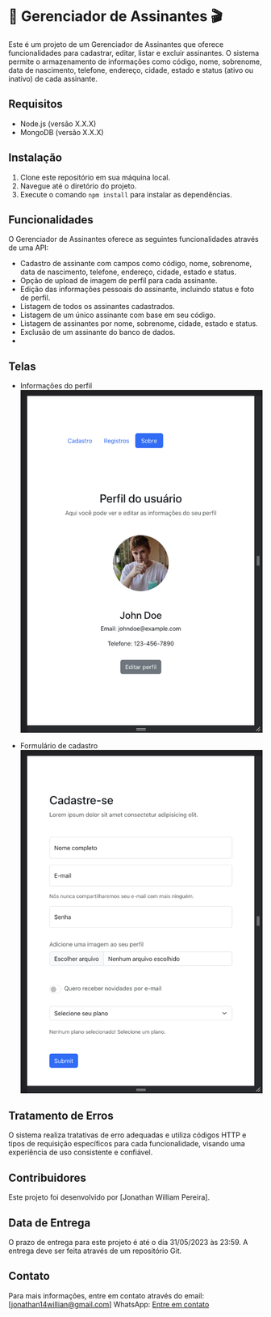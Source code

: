 # 🍿 Gerenciador de Assinantes 🎬

Este é um projeto de um Gerenciador de Assinantes que oferece funcionalidades para cadastrar, editar, listar e excluir assinantes. O sistema permite o armazenamento de informações como código, nome, sobrenome, data de nascimento, telefone, endereço, cidade, estado e status (ativo ou inativo) de cada assinante.

## Requisitos

- Node.js (versão X.X.X)
- MongoDB (versão X.X.X)

## Instalação

1. Clone este repositório em sua máquina local.
2. Navegue até o diretório do projeto.
3. Execute o comando `npm install` para instalar as dependências.

## Funcionalidades

O Gerenciador de Assinantes oferece as seguintes funcionalidades através de uma API:

- Cadastro de assinante com campos como código, nome, sobrenome, data de nascimento, telefone, endereço, cidade, estado e status.
- Opção de upload de imagem de perfil para cada assinante.
- Edição das informações pessoais do assinante, incluindo status e foto de perfil.
- Listagem de todos os assinantes cadastrados.
- Listagem de um único assinante com base em seu código.
- Listagem de assinantes por nome, sobrenome, cidade, estado e status.
- Exclusão de um assinante do banco de dados.
- 

## Telas

- Informações do perfil
![Perfil](./public/assets/perfil.png)

- Formulário de cadastro
![Cadastro](./public/assets/cadastro.png)


## Tratamento de Erros

O sistema realiza tratativas de erro adequadas e utiliza códigos HTTP e tipos de requisição específicos para cada funcionalidade, visando uma experiência de uso consistente e confiável.

## Contribuidores

Este projeto foi desenvolvido por [Jonathan William Pereira].

## Data de Entrega

O prazo de entrega para este projeto é até o dia 31/05/2023 às 23:59. A entrega deve ser feita através de um repositório Git.

## Contato

Para mais informações, entre em contato através do email: [jonathan14willian@gmail.com]
WhatsApp: [Entre em contato](https://wa.me/5541987233861)

